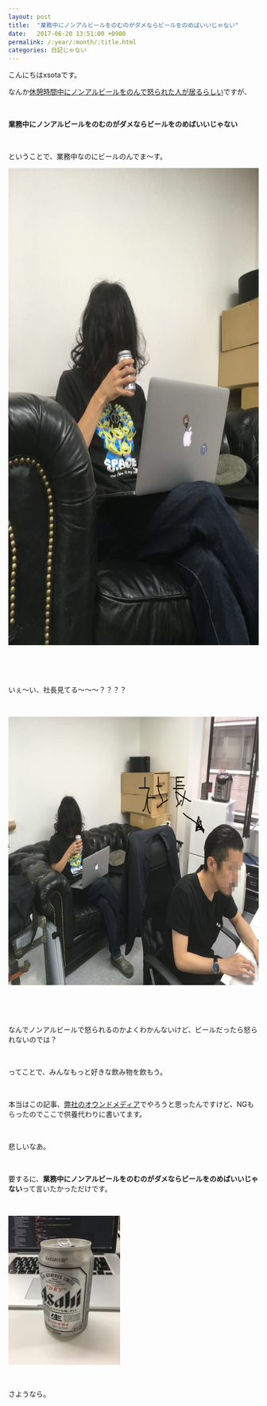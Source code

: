```yaml
---
layout: post
title:  "業務中にノンアルビールをのむのがダメならビールをのめばいいじゃない"
date:   2017-06-20 13:51:00 +0900
permalink: /:year/:month/:title.html
categories: 日記じゃない
---
```


こんにちはxsotaです。

なんか<a href="http://news.livedoor.com/article/detail/13222708/" target="_blank" rel="noopener">休憩時間中にノンアルビールをのんで怒られた人が居るらしい</a>ですが、

&nbsp;

<strong>業務中にノンアルビールをのむのがダメならビールをのめばいいじゃない</strong>

&nbsp;

ということで、業務中なのにビールのんでま〜す。

<img class="alignnone wp-image-1098 size-large" src="/assets/img/2017/06/drink-beer1.jpeg" alt="" width="720" height="960" />

&nbsp;

&nbsp;

いぇ〜い、社長見てる〜〜〜？？？？

&nbsp;

<img class="alignnone size-large wp-image-1099" src="/assets/img/2017/06/drink-beer2.jpeg" alt="" width="720" height="540" />

&nbsp;

&nbsp;

なんでノンアルビールで怒られるのかよくわかんないけど、ビールだったら怒られないのでは？

&nbsp;

ってことで、みんなもっと好きな飲み物を飲もう。

&nbsp;

本当はこの記事、<a href="http://birth-day.co.jp" target="_blank" rel="noopener">弊社のオウンドメディア</a>でやろうと思ったんですけど、NGもらったのでここで供養代わりに書いてます。

&nbsp;

悲しいなあ。

&nbsp;

要するに、<strong>業務中にノンアルビールをのむのがダメならビールをのめばいいじゃない</strong>って言いたかっただけです。

&nbsp;

<img class="alignnone wp-image-1093 size-medium" src="/assets/img/2017/06/drink-beer3.jpg" alt="" width="225" height="300" />

&nbsp;

さようなら。
